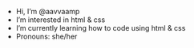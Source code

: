 
- Hi, I’m @aavvaamp
-  I’m interested in html & css
-  I’m currently learning how to code using html & css
-  Pronouns: she/her

